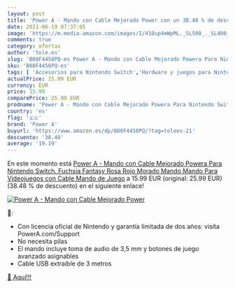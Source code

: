 ```yaml
---
layout: post
title: 'Power A - Mando con Cable Mejorado Power con un 38.48 % de descuento'
date: 2021-06-19 07:37:05
image: 'https://m.media-amazon.com/images/I/410up4mWpML._SL500_._SL400_.jpg'
comments: true
category: ofertas
author: 'tole.es'
slug: 'B08F4458PQ-es Power A - Mando con Cable Mejorado Powera Para Nintendo...'
sku: 'B08F4458PQ-es'
tags: [ 'Accesorios para Nintendo Switch','Hardware y juegos para Nintendo Switch','Mandos para Nintendo Switch','Videojuegos','nintendo','power a', ]
actualPrice: 15.99 EUR
currency: EUR
price: 15.99
comparePrice: 25.99 EUR
prodname: 'Power A - Mando con Cable Mejorado Powera Para Nintendo Switch. Fuchsia Fantasy  Rosa  Rojo  Morado  Mando  Mando Para Videojuegos con Cable  Mando de Juego'
country: 'es'
flag: '🇪🇸'
brand: 'Power A'
buyurl: 'https://www.amazon.es/dp/B08F4458PQ/?tag=tolees-21'
descuento: '38.48'
average: '19.19'
---
```


En este momento está [Power A - Mando con Cable Mejorado Powera Para Nintendo Switch. Fuchsia Fantasy  Rosa  Rojo  Morado  Mando  Mando Para Videojuegos con Cable  Mando de Juego](https://www.amazon.es/dp/B08F4458PQ/?tag=tolees-21) a 15.99 EUR (original: 25.99 EUR) (38.48 %  de descuento) en el siguiente enlace!

[![Power A - Mando con Cable Mejorado Power](https://m.media-amazon.com/images/I/410up4mWpML._SL500_._SL400_.jpg)](https://www.amazon.es/dp/B08F4458PQ/?tag=tolees-21)

🔎:

- Con licencia oficial de Nintendo y garantía limitada de dos años: visita PowerA.com/Support
- No necesita pilas
- El mando incluye toma de audio de 3,5 mm y botones de juego avanzado asignables
- Cable USB extraíble de 3 metros

[🛒 Aquí!!!](https://www.amazon.es/dp/B08F4458PQ/?tag=tolees-21)
